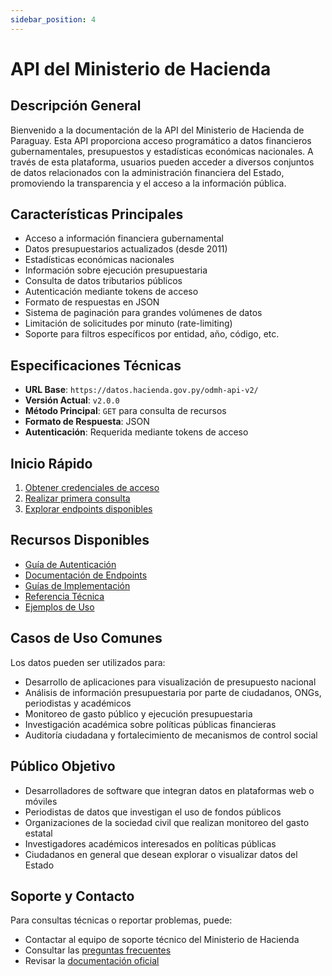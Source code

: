 ```yaml
---
sidebar_position: 4
---
```


# API del Ministerio de Hacienda

## Descripción General

Bienvenido a la documentación de la API del Ministerio de Hacienda de Paraguay. Esta API proporciona acceso programático a datos financieros gubernamentales, presupuestos y estadísticas económicas nacionales. A través de esta plataforma, usuarios pueden acceder a diversos conjuntos de datos relacionados con la administración financiera del Estado, promoviendo la transparencia y el acceso a la información pública.

## Características Principales

- Acceso a información financiera gubernamental
- Datos presupuestarios actualizados (desde 2011)
- Estadísticas económicas nacionales
- Información sobre ejecución presupuestaria
- Consulta de datos tributarios públicos
- Autenticación mediante tokens de acceso
- Formato de respuestas en JSON
- Sistema de paginación para grandes volúmenes de datos
- Limitación de solicitudes por minuto (rate-limiting)
- Soporte para filtros específicos por entidad, año, código, etc.

## Especificaciones Técnicas

- **URL Base**: `https://datos.hacienda.gov.py/odmh-api-v2/`
- **Versión Actual**: `v2.0.0`
- **Método Principal**: `GET` para consulta de recursos
- **Formato de Respuesta**: JSON
- **Autenticación**: Requerida mediante tokens de acceso

## Inicio Rápido

1. [Obtener credenciales de acceso](authentication.md)
2. [Realizar primera consulta](guides/getting-started.md)
3. [Explorar endpoints disponibles](endpoints/index.md)

## Recursos Disponibles

- [Guía de Autenticación](authentication.md)
- [Documentación de Endpoints](endpoints/index.md)
- [Guías de Implementación](guides/index.md)
- [Referencia Técnica](reference/index.md)
- [Ejemplos de Uso](examples/index.md)

## Casos de Uso Comunes

Los datos pueden ser utilizados para:

- Desarrollo de aplicaciones para visualización de presupuesto nacional
- Análisis de información presupuestaria por parte de ciudadanos, ONGs, periodistas y académicos
- Monitoreo de gasto público y ejecución presupuestaria
- Investigación académica sobre políticas públicas financieras
- Auditoría ciudadana y fortalecimiento de mecanismos de control social

## Público Objetivo

- Desarrolladores de software que integran datos en plataformas web o móviles
- Periodistas de datos que investigan el uso de fondos públicos
- Organizaciones de la sociedad civil que realizan monitoreo del gasto estatal
- Investigadores académicos interesados en políticas públicas
- Ciudadanos en general que desean explorar o visualizar datos del Estado

## Soporte y Contacto

Para consultas técnicas o reportar problemas, puede:

- Contactar al equipo de soporte técnico del Ministerio de Hacienda
- Consultar las [preguntas frecuentes](guides/faq.md)
- Revisar la [documentación oficial](https://datos.hacienda.gov.py/odmh-api-v2/api-docs/)
